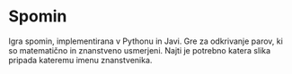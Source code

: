# Spomin

Igra spomin, implementirana v Pythonu in Javi.
Gre za odkrivanje parov, ki so matematično in znanstveno usmerjeni. Najti je potrebno katera slika pripada kateremu imenu znanstvenika.
